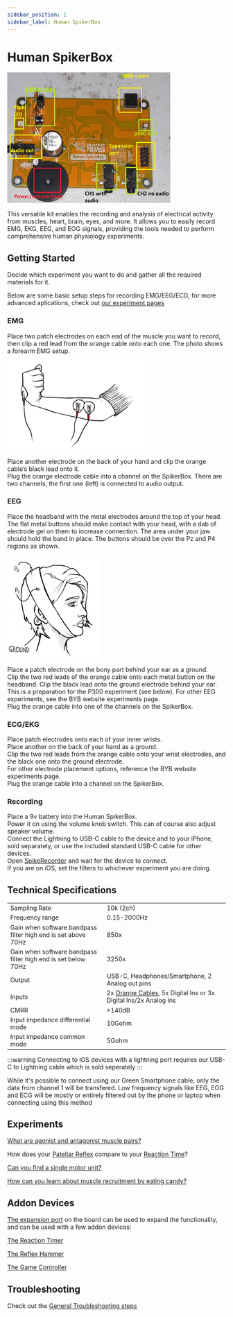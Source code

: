 ```yaml
---
sidebar_position: 1
sidebar_label: Human SpikerBox
---
```


# Human SpikerBox #

![Human SpikerBox](./diagram.png)

This versatile kit enables the recording and analysis of electrical activity from muscles, heart, brain, eyes, and more. It allows you to easily record EMG, EKG, EEG, and EOG signals, providing the tools needed to perform comprehensive human physiology experiments.

## Getting Started ##

Decide which experiment you want to do and gather all the required materials for it.

Below are some basic setup steps for recording EMG/EEG/ECG, for more advanced aplications, check out [our experiment pages](#experiments)
### EMG ###

Place two patch electrodes on each end of the muscle you want to record, then clip a red lead from the orange cable onto each one. The photo shows a forearm EMG setup.

![muscle electrode placement](./EMG_electrode_placement.png)

Place another electrode on the back of your hand and clip the orange cable’s black lead onto it.  
Plug the orange electrode cable into a channel on the SpikerBox. There are two channels, the first one (left) is connected to audio output.


### EEG ###

Place the headband with the metal electrodes around the top of your head. The flat metal buttons should make contact with your head, with a dab of electrode gel on them to increase connection. The area under your jaw should hold the band in place. The buttons should be over the Pz and P4 regions as shown.

![EEG electrode placement](./EEG_placement.png)

Place a patch electrode on the bony part behind your ear as a ground.  
Clip the two red leads of the orange cable onto each metal button on the headband. Clip the black lead onto the ground electrode behind your ear.   
This is a preparation for the P300 experiment (see below). For other EEG experiments, see the BYB website experiments page.  
Plug the orange cable into one of the channels on the SpikerBox.  


### ECG/EKG ###

Place patch electrodes onto each of your inner wrists.   
Place another on the back of your hand as a ground.  
Clip the two red leads from the orange cable onto your wrist electrodes, and the black one onto the ground electrode.  
For other electrode placement options, reference the BYB website experiments page.  
Plug the orange cable into a channel on the SpikerBox.  

### Recording ###
Place a 9v battery into the Human SpikerBox.  
Power it on using the volume knob switch. This can of course also adjust speaker volume.  
Connect the Lightning to USB-C cable to the device and to your iPhone, sold separately, or use the included standard USB-C cable for other devices.  
Open [SpikeRecorder](../../Software/SpikeRecorder/) and wait for the device to connect.  
If you are on iOS, set the filters to whichever experiment you are doing.  


## Technical Specifications ##

|||
|---|---|
|Sampling Rate|10k (2ch)|
|Frequency range|0.15-2000Hz|
|Gain when software bandpass filter high end is set above 70Hz|850x|
|Gain when software bandpass filter high end is set below 70Hz|3250x|
|Output|USB-C, Headphones/Smartphone, 2 Analog out pins|
|Inputs|2x [Orange Cables](https://backyardbrains.com/products/muscleElectrodeCable), 5x Digital Ins or 3x Digital Ins/2x Analog Ins|
|CMRR |>140dB|
|Input impedance differential mode|10Gohm|
|Input impedance common mode|5Gohm|

:::warning
Connecting to iOS devices with a lightning port requires our USB-C to Lightning cable which is sold seperately
:::

While it's possible to connect using our Green Smartphone cable, only the data from channel 1 will be transfered. Low frequency signals like EEG, EOG and ECG will be mostly or entirely filtered out by the phone or laptop when connecting using this method

## Experiments ##

[What are agonist and antagonist muscle pairs?](https://backyardbrains.com/experiments/musclespikerboxpro)

How does your [Patellar Reflex](https://backyardbrains.com/experiments/Musclekneejerk) compare to your [Reaction Time](https://backyardbrains.com/experiments/MusclReactionTime)?

[Can you find a single motor unit?](https://backyardbrains.com/experiments/MuscleSingleunit)

[How can you learn about muscle recruitment by eating candy?](https://backyardbrains.com/experiments/Musclechewing)

## Addon Devices ##

[The expansion port](../../Engineering/ExpansionPort) on the board can be used to expand the functionality, and can be used with a few addon devices:

[The Reaction Timer](./ReactionTimer/index.md)

[The Reflex Hammer](./ReflexHammer/index.md)

[The Game Controller](./GameController/index.md)


## Troubleshooting ##

Check out the [General Troubleshooting steps](../../index.md#troubleshooting)

